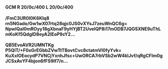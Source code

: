 #### GCM R 20/0c/400 L 20/0c/400
**/FmC3UR0I0K6Klq8**<br/>**rn5NGado/Gw1wX07rtq28qjc0JS0vXYsJ7zeuWnQC6g=**<br/>**NpwIQal0mROyy18gXbnaF9yHYjBT2UvelQP8i17mODB7JQGSXNE9uThLmKoKf5QdgID8eyA2IEoP9cY2...**<br/><br/>
**QB5EvoAVR2UMNTKg**<br/>**P5QlT/+F0sGrEGbbZVwTtTBovtCvc8ctatmVl0fyYvk=**<br/>**KuXxIOEocydP7VNCjYxnhJfsc+UwORCA7rbVSb2wW4klJvf/qRgCFIm0gJCSxAvYF4bjon6fFS9If7/n...**